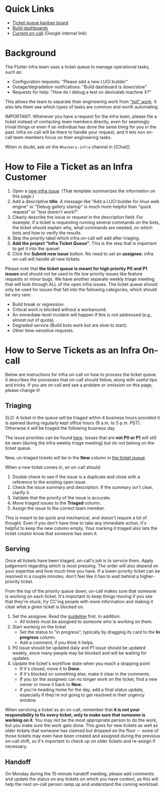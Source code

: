 # Quick Links
*   [Ticket queue kanban board](https://github.com/orgs/flutter/projects/81)
*   [Build dashboards](https://flutter-dashboard.appspot.com/)
*   [Current on-call](https://rotations.corp.google.com/rotation/5729708174999552) (Google internal link)

# Background

The Flutter infra team uses a ticket queue to manage operational tasks, such as:
*   Configuration requests: "Please add a new LUCI builder"
*   Outage/degradation notifications: "Build dashboard is down/slow"
*   Requests for help: "How do I debug a test on devicelab machine X?"

This allows the team to separate their engineering work from ["toil" work](https://landing.google.com/sre/sre-book/chapters/eliminating-toil/). It also lets them see which types of tasks are common and worth automating.

IMPORTANT: Whenever you have a request for the infra team, please file a ticket instead of contacting team members directly, even for seemingly trivial things or even if an individual has done the same thing for you in the past. Infra on-call will be there to handle your request, and it lets non on-call team members focus on their engineering tasks.

When in doubt, ask on the `#hackers-infra` channel in [[Chat]].

# How to File a Ticket as an Infra Customer
1. Open a [new infra issue](https://github.com/flutter/flutter/issues/new?assignees=&labels=team-infra&projects=&template=6_infrastructure.yml). (That template summarizes the information on this page.)
2. Add a descriptive **title**. A message like "Add a LUCI builder for linux web engine" or "Debug gallery startup" is much more helpful than "quick request" or "test doesn't work?".
3. Clearly describe the issue or request in the description field. For example, if a ticket is requesting running several commands on the bots, the ticket should explain why, what commands are needed, on which bots and how to verify the results.
4. Skip the priority label which infra on-call will add after triaging.
5. **Add the project "Infra Ticket Queue".** This is the step that is important to get it into the queue!
6. Click the **Submit new issue** button. No need to set an **assignee**; infra on-call will handle all new tickets.

Please note that **the ticket queue is meant for high priority P0 and P1 issues** and should not be used to file low priority issues like feature requests or minor bugs. We have another separate weekly triage meeting that will look through ALL of the open infra issues. The ticket queue should only be used for issues that fall into the following categories, which should be very rare:

  * Build break or regression.
  * Critical work is blocked without a workaround.
  * An immediate-level incident will happen if this is not addressed (e.g., almost out of quota).
  * Degraded service (Build bots work but are slow to start).
  * Other time-sensitive requests.

# How to Serve Tickets as an Infra On-call
Below are instructions for infra on-call on how to process the ticket queue. It describes the processes that on-call should follow, along with useful tips and tricks. If you are on call and see a problem or omission on this page, please change it!

## Triaging
SLO: A ticket in the queue will be triaged within 4 business hours provided it is opened during regularly kept office hours (9 a.m. to 5 p.m. PST). Otherwise it will be triaged the following business day.

The issue priorities can be found [here](https://github.com/flutter/flutter/wiki/Issue-hygiene#priorities). Issues that are **not P0 or P1** will still be seen (during the infra weekly triage meeting) but do not belong on the ticket queue.

New, un-triaged tickets will be in the **New** column in [the ticket queue](https://github.com/orgs/flutter/projects/81/views/1).

When a new ticket comes in, an on-call should:
1. Double check to see if the issue is a duplicate and close with a reference to the existing open issue.
2. Check the issue summary and description. If the summary isn't clear, clarify it.
3. Validate that the priority of the issue is accurate.
4. Move triaged issues to the **Triaged** column.
5. Assign the issue to the correct team member.

This is meant to be quick and mechanical, and doesn't require a lot of thought. Even if you don't have time to take any immediate action, it's helpful to keep the new column empty. Your marking it triaged also lets the ticket creator know that someone has seen it.

## Serving
Once all tickets have been triaged, on-call's job is to service them. Apply judgement regarding which is most pressing. The order will also depend on your expertise and how much time you have. If a lower-priority ticket can be resolved in a couple minutes, don't feel like it has to wait behind a higher-priority ticket.

From the top of the priority queue down, on-call makes sure that someone is working on each ticket. It's important to keep things moving if you see that they're stuck; try CC'ing people with more information and making it clear what a given ticket is blocked on.

1. Set the assignee. Read the [guideline](https://github.com/flutter/flutter/wiki/Issue-hygiene#assigning-issues) first. In addition:
    *   All tickets must be assigned to someone who is working on them.
2. Start working on the ticket
    *   Set the status to "in progress", typically by dragging its card to the **In progress** column.
    *   Add a comment, if you think it helps.
3. P0 issue should be updated daily and P1 issue should be updated weekly, since many people may be blocked and will be waiting for updates.
4. Update the ticket's workflow state when you reach a stopping point
    *   If it's closed, move it to **Done**.
    *   If it's blocked on something else, make it clear in the comments.
    *   If you (or the assignee) can no longer work on the ticket, find a new owner or move it back to **New**.
    *   If you're heading home for the day, add a final status update, especially if they're not going to get resolved in their urgency window.

When servicing a ticket as an on-call, remember that **it is not your responsibility to fix every ticket, only to make sure that someone is working on it**. You may not be the most appropriate person to do the work, but you make sure the work gets done. This goes for new tickets as well as older tickets that someone has claimed but dropped on the floor -- some of those tickets may even have been created and assigned during the previous on-call shift, so it's important to check up on older tickets and re-assign if necessary.

## Handoff

On Monday during the 15-minute handoff meeting, please add comments and update the status on any tickets on which you have context, as this will help the next on-call person ramp up and understand the coming workload.
